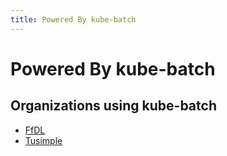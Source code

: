 ```yaml
---
title: Powered By kube-batch
---
```


# Powered By kube-batch

## Organizations using kube-batch

* [FfDL](http://github.com/ffdl)
* [Tusimple](https://www.tusimple.com)
